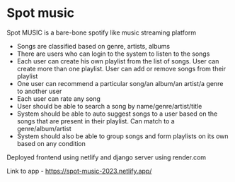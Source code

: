 # Spot music

Spot MUSIC is a bare-bone spotify like music streaming platform

- Songs are classified based on genre, artists, albums
- There are users who can login to the system to listen to the songs
- Each user can create his own playlist from the list of songs. User can create more than one playlist. User can add or remove songs from their playlist
- One user can recommend a particular song/an album/an artist/a genre to another user
- Each user can rate any song
- User should be able to search a song by name/genre/artist/title
- System should be able to auto suggest songs to a user based on the songs that are present in their playlist. Can match to a genre/album/artist
- System should also be able to group songs and form playlists on its own based on any condition


Deployed frontend using netlify and django server using render.com

Link to app - https://spot-music-2023.netlify.app/
